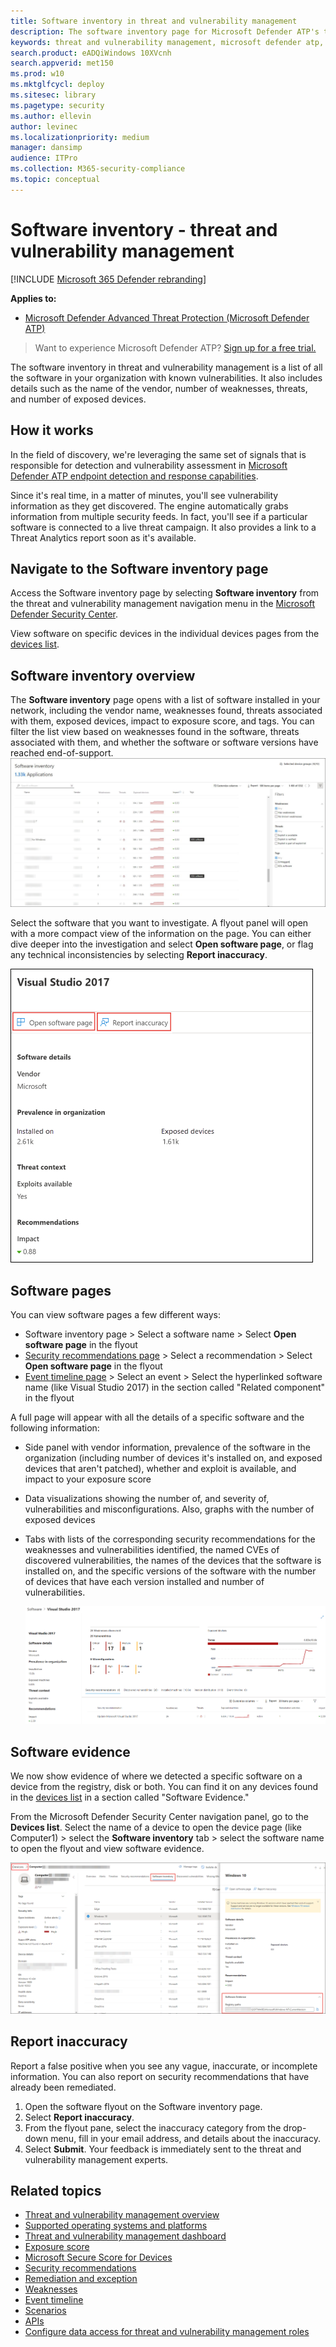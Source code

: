 ```yaml
---
title: Software inventory in threat and vulnerability management
description: The software inventory page for Microsoft Defender ATP's threat and vulnerability management shows how many weaknesses and vulnerabilities have been detected in software.
keywords: threat and vulnerability management, microsoft defender atp, microsoft defender atp software inventory, mdatp threat & vulnerability management, mdatp threat & vulnerability management software inventory, mdatp tvm software inventory, tvm software inventory
search.product: eADQiWindows 10XVcnh
search.appverid: met150
ms.prod: w10
ms.mktglfcycl: deploy
ms.sitesec: library
ms.pagetype: security
ms.author: ellevin
author: levinec
ms.localizationpriority: medium
manager: dansimp
audience: ITPro
ms.collection: M365-security-compliance 
ms.topic: conceptual
---
```

# Software inventory - threat and vulnerability management

[!INCLUDE [Microsoft 365 Defender rebranding](../../includes/microsoft-defender.md)]


**Applies to:**
- [Microsoft Defender Advanced Threat Protection (Microsoft Defender ATP)](https://go.microsoft.com/fwlink/p/?linkid=2069559)

>Want to experience Microsoft Defender ATP? [Sign up for a free trial.](https://www.microsoft.com/microsoft-365/windows/microsoft-defender-atp?ocid=docs-wdatp-portaloverview-abovefoldlink)

The software inventory in threat and vulnerability management is a list of all the software in your organization with known vulnerabilities. It also includes details such as the name of the vendor, number of weaknesses, threats, and number of exposed devices.

## How it works

In the field of discovery, we're leveraging the same set of signals that is responsible for detection and vulnerability assessment in [Microsoft Defender ATP endpoint detection and response capabilities](overview-endpoint-detection-response.md).

Since it's real time, in a matter of minutes, you'll see vulnerability information as they get discovered. The engine automatically grabs information from multiple security feeds. In fact, you'll see if a particular software is connected to a live threat campaign. It also provides a link to a Threat Analytics report soon as it's available.

## Navigate to the Software inventory page

Access the Software inventory page by selecting **Software inventory** from the threat and vulnerability management navigation menu in the [Microsoft Defender Security Center](portal-overview.md).

View software on specific devices in the individual devices pages from the [devices list](machines-view-overview.md).

## Software inventory overview

The **Software inventory** page opens with a list of software installed in your network, including the vendor name, weaknesses found, threats associated with them, exposed devices, impact to exposure score, and tags. You can filter the list view based on weaknesses found in the software, threats associated with them, and whether the software or software versions have reached end-of-support.
![Example of the landing page for software inventory.](images/software_inventory_filter.png)

Select the software that you want to investigate. A flyout panel will open with a more compact view of the information on the page. You can either dive deeper into the investigation and select **Open software page**, or flag any technical inconsistencies by selecting **Report inaccuracy**.

![Flyout example page of "Visual Studio 2017" from the software inventory page.](images/tvm-software-inventory-flyout500.png)

## Software pages

You can view software pages a few different ways:

- Software inventory page > Select a software name > Select **Open software page** in the flyout
- [Security recommendations page](tvm-security-recommendation.md) > Select a recommendation > Select **Open software page** in the flyout
- [Event timeline page](threat-and-vuln-mgt-event-timeline.md) > Select an event > Select the hyperlinked software name (like Visual Studio 2017) in the section called "Related component" in the flyout

 A full page will appear with all the details of a specific software and the following information:

- Side panel with vendor information, prevalence of the software in the organization (including number of devices it's installed on, and exposed devices that aren't patched), whether and exploit is available, and impact to your exposure score
- Data visualizations showing the number of, and severity of, vulnerabilities and misconfigurations. Also, graphs with the number of exposed devices
- Tabs with lists of the corresponding security recommendations for the weaknesses and vulnerabilities identified, the named CVEs of discovered vulnerabilities, the names of the devices that the software is installed on, and the specific versions of the software with the number of devices that have each version installed and number of vulnerabilities.

    ![Software example page for Visual Studio 2017 with the software details, weaknesses, exposed devices, and more.](images/tvm-software-page-example.png)

## Software evidence

We now show evidence of where we detected a specific software on a device from the registry, disk or both.
You can find it on any devices found in the [devices list](machines-view-overview.md) in a section called "Software Evidence."

From the Microsoft Defender Security Center navigation panel, go to the **Devices list**. Select the name of a device to open the device page (like Computer1) > select the **Software inventory** tab > select the software name to open the flyout and view software evidence.

![Software evidence example of Windows 10 from the devices list, showing software evidence registry path.](images/tvm-software-evidence.png)

## Report inaccuracy

Report a false positive when you see any vague, inaccurate, or incomplete information. You can also report on security recommendations that have already been remediated.

1. Open the software flyout on the Software inventory page.
2. Select **Report inaccuracy**.
3. From the flyout pane, select the inaccuracy category from the drop-down menu, fill in your email address, and details about the inaccuracy.
4. Select **Submit**. Your feedback is immediately sent to the threat and vulnerability management experts.

## Related topics

- [Threat and vulnerability management overview](next-gen-threat-and-vuln-mgt.md)
- [Supported operating systems and platforms](tvm-supported-os.md)
- [Threat and vulnerability management dashboard](tvm-dashboard-insights.md)
- [Exposure score](tvm-exposure-score.md)
- [Microsoft Secure Score for Devices](tvm-microsoft-secure-score-devices.md)
- [Security recommendations](tvm-security-recommendation.md)
- [Remediation and exception](tvm-remediation.md)
- [Weaknesses](tvm-weaknesses.md)
- [Event timeline](threat-and-vuln-mgt-event-timeline.md)
- [Scenarios](threat-and-vuln-mgt-scenarios.md)
- [APIs](next-gen-threat-and-vuln-mgt.md#apis)
- [Configure data access for threat and vulnerability management roles](user-roles.md#create-roles-and-assign-the-role-to-an-azure-active-directory-group)
